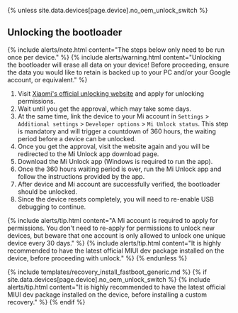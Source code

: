 {% unless site.data.devices[page.device].no_oem_unlock_switch %}
## Unlocking the bootloader

{% include alerts/note.html content="The steps below only need to be run once per device." %}
{% include alerts/warning.html content="Unlocking the bootloader will erase all data on your device!
Before proceeding, ensure the data you would like to retain is backed up to your PC and/or your Google account, or equivalent." %}

1. Visit [Xiaomi's official unlocking website](http://en.miui.com/unlock/) and apply for unlocking permissions.
2. Wait until you get the approval, which may take some days.
3. At the same time, link the device to your Mi account in `Settings` > `Additional settings` > `Developer options` > `Mi Unlock status`. This step is mandatory and will trigger a countdown of 360 hours, the waiting period before a device can be unlocked.
4. Once you get the approval, visit the website again and you will be redirected to the Mi Unlock app download page.
5. Download the Mi Unlock app (Windows is required to run the app).
6. Once the 360 hours waiting period is over, run the Mi Unlock app and follow the instructions provided by the app.
7. After device and Mi account are successfully verified, the bootloader should be unlocked.
8. Since the device resets completely, you will need to re-enable USB debugging to continue.

{% include alerts/tip.html content="A Mi account is required to apply for permissions. You don't need to re-apply for permissions to unlock new devices,
but beware that one account is only allowed to unlock one unique device every 30 days." %}
{% include alerts/tip.html content="It is highly recommended to have the latest official MIUI dev package installed on the device, before proceeding with unlock." %}
{% endunless %}

{% include templates/recovery_install_fastboot_generic.md %}
{% if site.data.devices[page.device].no_oem_unlock_switch %}
{% include alerts/tip.html content="It is highly recommended to have the latest official MIUI dev package installed on the device, before installing a custom recovery." %}
{% endif %}
